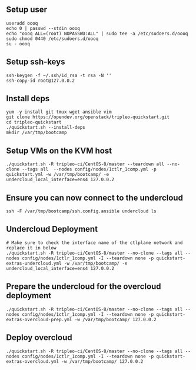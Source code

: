 ## Setup user
```
useradd oooq
echo 0 | passwd --stdin oooq
echo "oooq ALL=(root) NOPASSWD:ALL" | sudo tee -a /etc/sudoers.d/oooq
sudo chmod 0440 /etc/sudoers.d/oooq
su - oooq
```

## Setup ssh-keys
```
ssh-keygen -f ~/.ssh/id_rsa -t rsa -N ''
ssh-copy-id root@127.0.0.2
```

## Install deps
```
yum -y install git tmux wget ansible vim
git clone https://opendev.org/openstack/tripleo-quickstart.git
cd tripleo-quickstart
./quickstart.sh --install-deps
mkdir /var/tmp/bootcamp
```

## Setup VMs on the KVM host
```
./quickstart.sh -R tripleo-ci/CentOS-8/master --teardown all --no-clone --tags all  --nodes config/nodes/1ctlr_1comp.yml -p quickstart.yml -w /var/tmp/bootcamp/ -e undercloud_local_interface=ens4 127.0.0.2
```

## Ensure you can now connect to the undercloud
```
ssh -F /var/tmp/bootcamp/ssh.config.ansible undercloud ls  
```

## Undercloud Deployment
```
# Make sure to check the interface name of the ctlplane network and replace it in below
./quickstart.sh -R tripleo-ci/CentOS-8/master --no-clone --tags all --nodes config/nodes/1ctlr_1comp.yml -I --teardown none -p quickstart-extras-undercloud.yml -w /var/tmp/bootcamp/ -e undercloud_local_interface=ens4 127.0.0.2
```

## Prepare the undercloud for the overcloud deployment
```
./quickstart.sh -R tripleo-ci/CentOS-8/master --no-clone --tags all --nodes config/nodes/1ctlr_1comp.yml -I --teardown none -p quickstart-extras-overcloud-prep.yml -w /var/tmp/bootcamp/ 127.0.0.2
```

## Deploy overcloud
```
./quickstart.sh -R tripleo-ci/CentOS-8/master --no-clone --tags all --nodes config/nodes/1ctlr_1comp.yml -I --teardown none -p quickstart-extras-overcloud.yml -w /var/tmp/bootcamp/ 127.0.0.2
```
